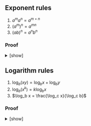 ## Exponent rules

1. $a^m a^n = a^{m + n}$
2. $(a^m)^n = a^{mn}$
3. $(ab)^n = a^n b^n$

### Proof

<details>
<summary>[show]</summary>

Let $a$ and $b$ be real numbers, and let $m$ and $n$ be positive integers.

**Definition (_Exponentiation_)**:

$`
\begin{array}{lclll}
a^1       & = & a,    &                      & \text{(Def. 1)} \\
a^{n + 1} & = & a^n a & \text{for } n \ge 1. & \text{(Def. 2)}
\end{array}
`$

By induction on $n$:

1. $a^m a^n = a^{m + n}$

   <details>
   <summary>[show]</summary>

   **Base case ($n = 1$)**:
   <br>
   $`
   \begin{align*}
   a^m a^1
   & = a^m a      & & \text{(by Def. 1)} \\
   & = a^{m + 1}. & & \text{(by Def. 2)}
   \end{align*}
   `$

   **Inductive step**:
   <br>
   Assume $a^m a^n = a^{m + n}$. Then:

   $`
   \begin{align*}
   a^m a^{n + 1}
   & = a^m (a^n a)      & & \text{(by Def. 2)} \\
   & = (a^m a^n) a      & & \text{(by associativity)} \\
   & = a^{m + n} a      & & \text{(by the induction hypothesis)} \\
   & = a^{(m + n) + 1}  & & \text{(by Def. 2)} \\
   & = a^{m + (n + 1)}. & & \text{(by associativity)}
   \end{align*}
   `$

   </details>

2. $(a^m)^n = a^{mn}$

   <details>
   <summary>[show]</summary>

   **Base case ($n = 1$)**:
   <br>
   $`
   \begin{align*}
   (a^m)^1
   & = a^m            & & \text{(by Def. 1)} \\
   & = a^{m \cdot 1}. & & \text{(by identity)}
   \end{align*}
   `$

   **Inductive step**:
   <br>
   Assume $(a^m)^n = a^{mn}$. Then:

   $`
   \begin{align*}
   (a^m)^{n + 1}
   & = (a^m)^n a^m   & & \text{(by Def. 2)} \\
   & = a^{mn} a^m    & & \text{(by the induction hypothesis)} \\
   & = a^{mn + m}    & & \text{(by Rule 1)} \\
   & = a^{m(n + 1)}. & & \text{(by distributivity)}
   \end{align*}
   `$

   </details>

3. $(ab)^n = a^n b^n$

   <details>
   <summary>[show]</summary>

   **Base case ($n = 1$)**:
   <br>
   $`
   \begin{align*}
   (ab)^1
   & = ab       & & \text{(by Def. 1)} \\
   & = a^1 b^1. & & \text{(by Def. 1)}
   \end{align*}
   `$

   **Inductive step**:
   <br>
   Assume $(ab)^n = a^n b^n$. Then:

   $`
   \begin{align*}
   (ab)^{n + 1}
   & = (ab)^n (ab)          & & \text{(by Def. 2)} \\
   & = a^n b^n (ab)         & & \text{(by the induction hypothesis)} \\
   & = (a^n a) (b^n b)      & & \text{(by associativity and commutativity)} \\
   & = a^{n + 1} b^{n + 1}. & & \text{(by Def. 2)}
   \end{align*}
   `$

   </details>

</details>

## Logarithm rules

1. $\log_b (xy) = \log_b x + \log_b y$
2. $\log_b (x^k) = k \log_b x$
3. $\log_b x = \frac{\log_c x}{\log_c b}$

### Proof

<details>
<summary>[show]</summary>

Let $x, y > 0$ and $k$ be real numbers, and let $b, c > 0$ be real numbers with $b, c \ne 1$. Since a logarithm is the inverse of exponentiation, we have:

$`b^{\log_b x} = \log_b (b^x) = x,`$

just like $f(f^{-1}(x)) = f^{-1}(f(x)) = x$. Using this:

1. <br>

   $`
   \begin{align}
   \log_b (xy)
   &= \log_b (b^{\log_b x} b^{\log_b y}) \\
   &= \log_b (b^{\log_b x + \log_b y}) \\
   &= \log_b x + \log_b y.
   \end{align}
   `$

2. <br>

   $`
   \begin{align}
   \log_b (x^k)
   &= \log_b ((b^{\log_b x})^k) \\
   &= \log_b (b^{k \log_b x}) \\
   &= k \log_b x.
   \end{align}
   `$

3. <br>

   $`
   \begin{align}
   \log_b x
   &= \frac{\log_b x \cdot \log_c b}{\log_c b} \\
   &= \frac{\log_c (b^{\log_b x})}{\log_c b} \\
   &= \frac{\log_c x}{\log_c b}.
   \end{align}
   `$

</details>
